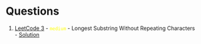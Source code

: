 # Questions

1. [LeetCode 3](https://leetcode.com/problems/longest-substring-without-repeating-characters/) - <code style="color: yellow">medium</code> - Longest Substring Without Repeating Characters - [Solution](./3.js)